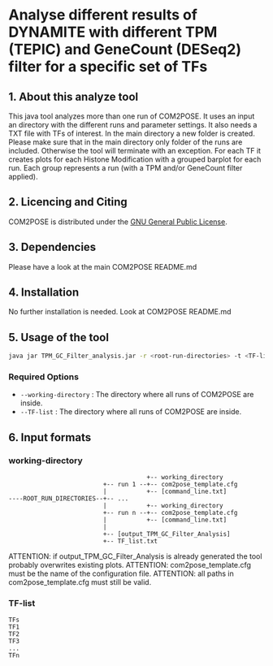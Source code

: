 # Analyse different results of DYNAMITE with different TPM (TEPIC) and GeneCount (DESeq2) filter for a specific set of TFs

## 1. About this analyze tool

This java tool analyzes more than one run of COM2POSE. It uses an input an directory with the different runs and parameter settings.
It also needs a TXT file with TFs of interest. In the main directory a new folder is created. Please make sure that in the main directory only folder of the runs are included. Otherwise the tool will terminate with an exception.
For each TF it creates plots for each Histone Modification with a grouped barplot for each run.
Each group represents a run (with a TPM and/or GeneCount filter applied).

## 2. Licencing and Citing
COM2POSE is distributed under the [GNU General Public License](https://www.gnu.org/licenses/gpl-3.0.en.html).

## 3. Dependencies
Please have a look at the main COM2POSE README.md

## 4. Installation
No further installation is needed. Look at COM2POSE README.md

## 5. Usage of the tool
```sh
java jar TPM_GC_Filter_analysis.jar -r <root-run-directories> -t <TF-list>
```

### Required Options
- `--working-directory` : The directory where all runs of COM2POSE are inside.
- `--TF-list` : The directory where all runs of COM2POSE are inside.

## 6. Input formats
### working-directory
```
                                      +-- working_directory
                          +-- run 1 --+-- com2pose_template.cfg
                          |           +-- [command_line.txt]
----ROOT_RUN_DIRECTORIES--+-- ...
                          |           +-- working_directory
                          +-- run n --+-- com2pose_template.cfg
                          |           +-- [command_line.txt]
                          |
                          +-- [output_TPM_GC_Filter_Analysis]
                          +-- TF_list.txt
```
ATTENTION: if output_TPM_GC_Filter_Analysis is already generated the tool probably overwrites existing plots.
ATTENTION: com2pose_template.cfg must be the name of the configuration file. ATTENTION: all paths in com2pose_template.cfg must still be valid.
### TF-list
```
TFs
TF1
TF2
TF3
...
TFn
```


